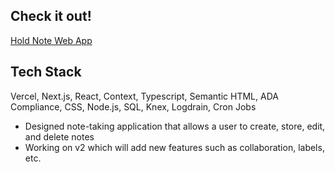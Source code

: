 ## Check it out!

[Hold Note Web App](https://next-notes-app-eta.vercel.app/)

## Tech Stack

Vercel, Next.js, React, Context, Typescript, Semantic HTML, ADA Compliance, CSS, Node.js, SQL, Knex, Logdrain, Cron Jobs

- Designed note-taking application that allows a user to create, store, edit, and delete notes
- Working on v2 which will add new features such as collaboration, labels, etc.
